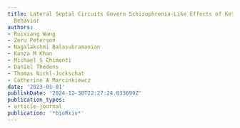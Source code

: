 ```yaml
---
title: Lateral Septal Circuits Govern Schizophrenia-Like Effects of Ketamine on Social
  Behavior
authors:
- Ruixiang Wang
- Zeru Peterson
- Nagalakshmi Balasubramanian
- Kanza M Khan
- Michael S Chimenti
- Daniel Thedens
- Thomas Nickl-Jockschat
- Catherine A Marcinkiewcz
date: '2023-01-01'
publishDate: '2024-12-30T22:27:24.033699Z'
publication_types:
- article-journal
publication: '*bioRxiv*'
---
```

